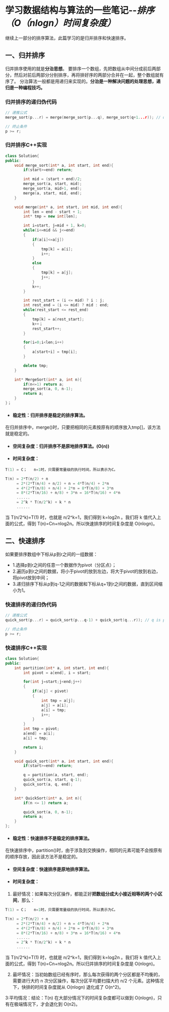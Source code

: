 # 学习数据结构与算法的一些笔记--*排序（O（nlogn）时间复杂度）*

继续上一部分的排序算法，此篇学习的是归并排序和快速排序。

## 一、归并排序
归并排序使用的就是**分治思想**。
要排序一个数组，先把数组从中间分成前后两部分，然后对前后两部分分别排序，再将排好序的两部分合并在一起，整个数组就有序了。
分治算法一般都是用递归来实现的。**分治是一种解决问题的处理思想，递归是一种编程技巧。**

### 归并排序的递归伪代码
```cpp
// 递推公式
merge_sort(p...r) = merge(merge_sort(p...q), merge_sort(q+1...r)); // q = (p + r)/2

// 终止条件
p >= r;
```
### 归并排序C++实现
```cpp
class Solution{
public:
    void merge_sort(int* a, int start, int end){
        if(start>=end) return;

        int mid = (start + end)/2;
        merge_sort(a, start, mid);
        merge_sort(a, mid+1, end);
        merge(a, start, mid, end);
    }

    void merge(int* a, int start, int mid, int end){
        int len = end - start + 1;
        int* tmp = new int[len];

        int i=start, j=mid + 1, k=0;
        while(i<=mid && j<=end)
        {
            if(a[i]<=a[j])
            {
                tmp[k] = a[i];
                i++;
            }
            else
            {
                tmp[k] = a[j];
                j++;
            }
            k++;
        }

        int rest_start = (i <= mid) ? i : j;
        int rest_end = (i <= mid) ? mid : end;
        while(rest_start <= rest_end)
        {
            tmp[k] = a[rest_start];
            k++；
            rest_start++;
        }

        for(i=0;i<len;i++)
        {
            a[start+i] = tmp[i];
        }

        delete tmp;
    }

    int* MergeSort(int* a, int n){
        if(n<=1) return a;
        merge_sort(a, 0, n-1);
        return a;
    }
}；
```
* #### 稳定性：归并排序是稳定的排序算法。
在归并排序中，merge()时，只要把相同的元素按原有的顺序放入tmp[]，该方法就是稳定的。
* #### 空间复杂度：归并排序不是原地排序算法。(O(n))
* #### 时间复杂度：
```cpp
T(1) = C；   n=1时，只需要常量级的执行时间，所以表示为C。

T(n) = 2*T(n/2) + n
     = 2*(2*T(n/4) + n/2) + n = 4*T(n/4) + 2*n
     = 4*(2*T(n/8) + n/4) + 2*n = 8*T(n/8) + 3*n
     = 8*(2*T(n/16) + n/8) + 3*n = 16*T(n/16) + 4*n
     ......
     = 2^k * T(n/2^k) + k * n
     ......
```
当 T(n/2^k)=T(1) 时，也就是 n/2^k=1，我们得到 k=log2n 。我们将 k 值代入上面的公式，得到 T(n)=Cn+nlog2n。所以快速排序的时间复杂度是 O(nlogn)。

## 二、快速排序
如果要排序数组中下标从p到r之间的一组数据：
* 1.选择p到r之间的任意一个数据作为pivot（分区点）；
* 2.遍历p到r之间的数据，将小于pivot的放到左边，将大于pivot的放到右边，将pivot放到中间；
* 3.递归排序下标从p到q-1之间的数据和下标从q+1到r之间的数据，直到区间缩小为1。

### 快速排序的递归伪代码
```cpp
// 递推公式
quick_sort(p...r) = quick_sort(p...q-1) + quick_sort(q...r)); // q is pivot

// 终止条件
p >= r;
```
### 快速排序C++实现
```cpp
class Solution{
public:
    int partition(int* a, int start, int end){
        int pivot = a[end], i = start;

        for(int j=start;j<end;j++)
        {
            if(a[j] < pivot)
            {
                int tmp = a[j];
                a[j] = a[i];
                a[i] = tmp;
                i++;
            }
        }
        int tmp = pivot;
        a[end] = a[i];
        a[i] = tmp;

        return i;
    }

    void quick_sort(int* a, int start, int end){
        if(start>=end) return;

        q = partition(a, start, end);
        quick_sort(a, start, q-1);
        quick_sort(a, q, end); 
    }

    int* QuickSort(int* a, int n){
        if(n <= 1) return a;

        quick_sort(a, 0, n-1);
        return a;
    }
};
```
* #### 稳定性：快速排序不是稳定的排序算法。
在快速排序中，partition()时，由于涉及到交换操作，相同的元素可能不会按原有的顺序存放，因此该方法不是稳定的。
* #### 空间复杂度：快速排序是原地排序算法。
* #### 时间复杂度：
1. 最好情况：如果每次分区操作，都能正好**把数组分成大小接近相等的两个小区间**，那么：
```cpp
T(1) = C；   n=1时，只需要常量级的执行时间，所以表示为C。

T(n) = 2*T(n/2) + n
     = 2*(2*T(n/4) + n/2) + n = 4*T(n/4) + 2*n
     = 4*(2*T(n/8) + n/4) + 2*n = 8*T(n/8) + 3*n
     = 8*(2*T(n/16) + n/8) + 3*n = 16*T(n/16) + 4*n
     ......
     = 2^k * T(n/2^k) + k * n
     ......
```
当 T(n/2^k)=T(1) 时，也就是 n/2^k=1，我们得到 k=log2n 。我们将 k 值代入上面的公式，得到 T(n)=Cn+nlog2n。所以归并排序的时间复杂度是 O(nlogn)。

2. 最坏情况：当初始数组已经有序时，那么每次获得的两个分区都是不均衡的，需要进行大约 n 次分区操作，每次分区平均要扫描大约 n/2 个元素。这种情况下，快排的时间复杂度就从 O(nlogn) 退化成了 O(n^2)。

3:平均情况：结论：T(n) 在大部分情况下的时间复杂度都可以做到 O(nlogn)，只有在极端情况下，才会退化到 O(n2)。